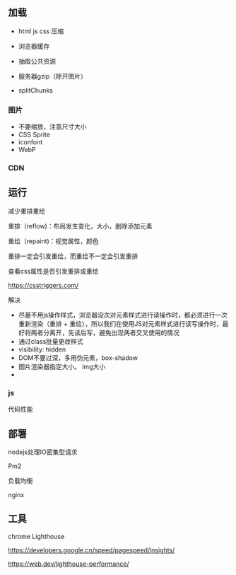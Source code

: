 ## 加载

- html js css 压缩

- 浏览器缓存
- 抽取公共资源
- 服务器gzip（除开图片）
- splitChunks



### 图片

- 不要缩放，注意尺寸大小
- CSS Sprite
- iconfont
- WebP



### CDN



## 运行

减少重排重绘



重排（reflow)：布局发生变化，大小，删除添加元素

重绘（repaint)：视觉属性，颜色

重排一定会引发重绘，而重绘不一定会引发重排



查看css属性是否引发重排或重绘

https://csstriggers.com/



解决

- 尽量不用js操作样式，浏览器没次对元素样式进行读操作时，都必须进行一次重新渲染（重排 + 重绘），所以我们在使用JS对元素样式进行读写操作时，最好将两者分离开，先读后写，避免出现两者交叉使用的情况
- 通过class批量更改样式
- visibility: hidden
- DOM不要过深，多用伪元素，box-shadow
- 图片渲染器指定大小。 img大小
- 

### js 

代码性能



## 部署

nodejs处理IO密集型请求

Pm2

负载均衡

nginx



## 工具

chrome Lighthouse

https://developers.google.cn/speed/pagespeed/insights/

https://web.dev/lighthouse-performance/